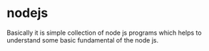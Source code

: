 # nodejs
Basically it is simple collection of node js programs which helps to understand some basic fundamental of the node js.
